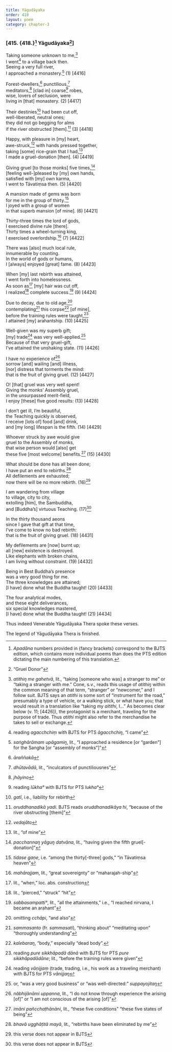 ```yaml
---
title: Yāgudāyaka
order: 418
layout: poem
category: chapter-3
---
```


### \[415. {418.}[^1] Yāgudāyaka[^2]\]

Taking someone unknown to me,[^3]  
I went[^4] to a village back then.  
Seeing a very full river,  
I approached a monastery.[^5] (1) \[4416\]

Forest-dwellers,[^6] punctilious,[^7]  
meditators,[^8] \[clad in\] coarse[^9] robes,  
wise, lovers of seclusion, were  
living in \[that\] monastery. (2) \[4417\]

Their destinies[^10] had been cut off,  
well-liberated, neutral ones;  
they did not go begging for alms  
if the river obstructed \[them\].[^11] (3) \[4418\]

Happy, with pleasure in \[my\] heart,  
awe-struck,[^12] with hands pressed together,  
taking \[some\] rice-grain that I had,[^13]  
I made a gruel-donation \[then\]. (4) \[4419\]

Giving gruel \[to those monks\] five times,[^14]  
\[feeling well-\]pleased by \[my\] own hands,  
satisfied with \[my\] own karma,  
I went to Tāvatiṃsa then. (5) \[4420\]

A mansion made of gems was born  
for me in the group of thirty.[^15]  
I joyed with a group of women  
in that superb mansion \[of mine\]. (6) \[4421\]

Thirty-three times the lord of gods,  
I exercised divine rule \[there\].  
Thirty times a wheel-turning king,  
I exercised overlordship.[^16] (7) \[4422\]

There was \[also\] much local rule,  
innumerable by counting.  
In the world of gods or humans,  
I \[always\] enjoyed \[great\] fame. (8) \[4423\]

When \[my\] last rebirth was attained,  
I went forth into homelessness.  
As soon as[^17] \[my\] hair was cut off,  
I realized[^18] complete success.[^19] (9) \[4424\]

Due to decay, due to old age,[^20]  
contemplating[^21] this corpse[^22] \[of mine\],  
before the training rules were taught,[^23]  
I attained \[my\] arahantship. (10) \[4425\]

Well-given was my superb gift;  
\[my\] trade[^24] was very well-applied.[^25]  
Because of that very gruel-gift,  
I’ve attained the unshaking state. (11) \[4426\]

I have no experience of[^26]  
sorrow \[and\] wailing \[and\] illness,  
\[nor\] distress that torments the mind:  
that is the fruit of giving gruel. (12) \[4427\]

O! \[that\] gruel was very well spent!  
Giving the monks’ Assembly gruel,  
in the unsurpassed merit-field,  
I enjoy \[these\] five good results: (13) \[4428\]

I don’t get ill, I’m beautiful,  
the Teaching quickly is observed,  
I receive \[lots of\] food \[and\] drink,  
and \[my long\] lifespan is the fifth. (14) \[4429\]

Whoever struck by awe would give  
gruel to the Assembly of monks,  
that wise person would \[also\] get  
these five \[most welcome\] benefits.[^27] (15) \[4430\]

What should be done has all been done;  
I have put an end to rebirths.[^28]  
All defilements are exhausted;  
now there will be no more rebirth. (16)[^29]

I am wandering from village  
to village, city to city,  
extolling \[him\], the Sambuddha,  
and \[Buddha’s\] virtuous Teaching. (17)[^30]

In the thirty thousand aeons  
since I gave that gift at that time,  
I’ve come to know no bad rebirth:  
that is the fruit of giving gruel. (18) \[4431\]

My defilements are \[now\] burnt up;  
all \[new\] existence is destroyed.  
Like elephants with broken chains,  
I am living without constraint. (19) \[4432\]

Being in Best Buddha’s presence  
was a very good thing for me.  
The three knowledges are attained;  
\[I have\] done what the Buddha taught! (20) \[4433\]

The four analytical modes,  
and these eight deliverances,  
six special knowledges mastered,  
\[I have\] done what the Buddha taught! (21) \[4434\]

Thus indeed Venerable Yāgudāyaka Thera spoke these verses.

The legend of Yāgudāyaka Thera is finished.

[^1]: *Apadāna* numbers provided in {fancy brackets} correspond to the BJTS edition, which contains more individual poems than does the PTS edition dictating the main numbering of this translation.

[^2]: “Gruel Donor”

[^3]: *atithiŋ me gahetvā*, lit., “taking \[someone who was\] a stranger to me” or “taking a stranger with me.” Cone, s.v., reads this usage of *atithiŋ* within the common meaning of that term, “stranger” or “newcomer,” and I follow suit. BJTS says an *atithi* is some sort of “instrument for the road,” presumably a type of vehicle, or a walking stick, or what have you; that would result in a translation like “taking my *aitithi*, I…” As becomes clear below (v. 11; \[4426\]), the protagonist is a merchant, traveling for the purpose of trade. Thus *atithi* might also refer to the merchandise he takes to sell or exchange.

[^4]: reading *aga<span class="diacritics" data-state="on">c</span><span class="no-diacritics" data-state="off">ch</span>chiṃ* with BJTS for PTS *āga<span class="diacritics" data-state="on">c</span><span class="no-diacritics" data-state="off">ch</span>chiŋ*, “I came”

[^5]: *saṅghārāmam upāgamiŋ*, lit., “I approached a residence \[or “garden”\] for the Sangha \[or “assembly of monks”\]”

[^6]: *āraññakā*

[^7]: *dhūtavādā*, lit., “inculcators of punctiliousnes”

[^8]: *jhāyino*

[^9]: reading *lūkha°* with BJTS for PTS *lukha°*

[^10]: *gatī*, i.e., liability for rebirth

[^11]: *oruddhanadikā yadi*. BJTS reads *oruddhanadikāya hi*, “because of the river obstructing \[them\]”

[^12]: *vedajāto*

[^13]: lit., “of mine”

[^14]: *pa<span class="diacritics" data-state="on">c</span><span class="no-diacritics" data-state="off">ch</span>annaŋ yāguŋ datvāna*, lit., “having given the fifth gruel\[-donation\]”

[^15]: *tidase gaṇe*, i.e. “among the thirty\[-three\] gods,” “in Tāvatiṃsa heaven”

[^16]: *mahārajjam*, lit., “great sovereignty” or “maharajah-ship”

[^17]: lit., “when,” loc. abs. construction

[^18]: lit., “pierced,” “struck” “hit”

[^19]: *sabbasampatti°*, lit., “all the attainments,” i.e., “I reached nirvana, I became an arahant”

[^20]: omitting *<span class="diacritics" data-state="on">c</span><span class="no-diacritics" data-state="off">ch</span>āpi*, “and also”

[^21]: *sammasanto* (fr. *sammasati*), “thinking about” “meditating upon” “thoroughly understanding”

[^22]: *kalebaraŋ*, “body,” especially “dead body”.

[^23]: reading *pure sikkhāpadā dānā* with BJTS for PTS *pure sikkhāpadādāne*; lit., “before the training rules were given”

[^24]: reading *vāṇijjaṃ* (trade, trading, i.e., his work as a traveling merchant) with BJTS for PTS *vānijjaŋ*

[^25]: or, “was a very good business” or “was well-directed:” *suppayojitaŋ*

[^26]: *nâbhijānāmi uppanna*, lit., “I do not know through experience the arising \[of\]” or “I am not conscious of the arising \[of\]”

[^27]: *imāni pañ<span class="diacritics" data-state="on">c</span><span class="no-diacritics" data-state="off">ch</span>aṭhānāni*, lit., “these five conditions” “these five states of being”

[^28]: *bhavā ugghāṭitā mayā*, lit., “rebirths have been eliminated by me”

[^29]: this verse does not appear in BJTS

[^30]: this verse does not appear in BJTS
